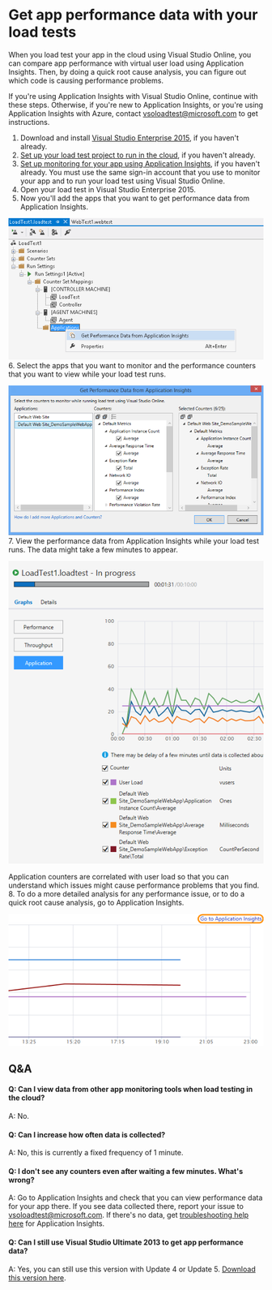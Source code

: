 <properties
	pageTitle="Get app performance data with your load tests"
  description="Get app performance data with your load tests"
  services="visual-studio-online"
  documentationCenter = ""
  authors="terryaustin"
  manager="terryaustin"
  editor="terryaustin" /> 





# Get app performance data with your load tests


When you load test your app in the cloud using Visual Studio Online, 
you can compare app performance with virtual user load using Application Insights. 
Then, by doing a quick root cause analysis, you can figure out which code 
is causing performance problems.



If you're using Application Insights with Visual Studio Online, 
continue with these steps. Otherwise, if you're new to Application Insights, 
or you're using Application Insights with Azure, contact 
[vsoloadtest@microsoft.com](mailto:vsoloadtest@microsoft.com) to get instructions.


1. Download and install 
[Visual Studio Enterprise 2015](https://www.visualstudio.com/downloads/download-visual-studio-vs), 
if you haven't already.
2. [Set up your load test project to run in the cloud](load-test-your-app-vs.md#LoadTestVSIDE), 
if you haven't already.
3. [Set up monitoring for your app using Application Insights](https://blogs.msdn.com/b/visualstudioalm/archive/2014/07/08/get-application-performance-counters-of-your-choice-during-load-runs-with-visual-studio-online.aspx), 
if you haven't already. You must use the same sign-in account that you 
use to monitor your app and to run your load test using Visual Studio Online.
4. Open your load test in Visual Studio Enterprise 2015.
5. Now you'll add the apps that you want to get performance 
data from Application Insights.



![Right-click Applications. Click Get Performance Data from Application Insights](./media/get-performance-data-for-load-tests/LoadTestGetApps.png)
6. Select the apps that you want to monitor and the performance counters 
that you want to view while your load test runs.



![Select the apps to monitor and performance counters](./media/get-performance-data-for-load-tests/LoadTestGetAppsDialog.png)
7. View the performance data from Application Insights while your 
load test runs. The data might take a few minutes to appear.



![To view the performance counters when your load test runs, click Application](./media/get-performance-data-for-load-tests/LoadTestApplicationResults.png)



Application counters are correlated with user load so that you can 
understand which issues might cause performance problems that you find.
8. To do a more detailed analysis for any performance issue, or to do a 
quick root cause analysis, go to Application Insights.



![To get more performance details, click Go to Application Insights](./media/get-performance-data-for-load-tests/LoadTestGoToAppInsights.png)

## Q&amp;A

#### Q: Can I view data from other app monitoring tools when load testing in the cloud?


A: No.


#### Q: Can I increase how often data is collected?


A: No, this is currently a fixed frequency of 1 minute.


#### Q: I don't see any counters even after waiting a few minutes. What's wrong?


A: Go to Application Insights and check that you can view performance data 
for your app there. If you see data collected there, report your issue to 
[vsoloadtest@microsoft.com](mailto:vsoloadtest@microsoft.com). If there's no data, get 
[troubleshooting help here](http://blogs.msdn.com/b/visualstudioalm/archive/2013/12/11/application-insights-microsoft-monitoring-agent-setup-faq.aspx) 
for Application Insights.


#### Q: Can I still use Visual Studio Ultimate 2013 to get app performance data?


A:  Yes, you can still use this version with Update 4 or Update 5. [Download this version here](https://www.visualstudio.com/downloads/download-visual-studio-vs).
